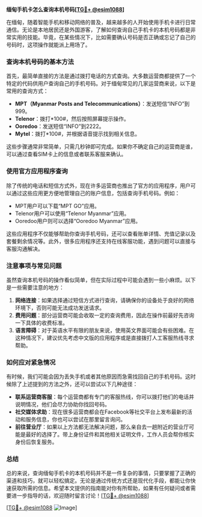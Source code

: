 **缅甸手机卡怎么查询本机号码[[TG💪+ @esim1088](https://t.me/s/esim1088)]**

在缅甸，随着智能手机和移动网络的普及，越来越多的人开始使用手机卡进行日常通信。无论是本地居民还是外国游客，了解如何查询自己手机卡的本机号码都是非常实用的技能。毕竟，在某些情况下，比如需要确认号码是否正确或忘记了自己的号码时，这项操作就能派上用场了。

### 查询本机号码的基本方法

首先，最简单直接的方法是通过拨打电话的方式查询。大多数运营商都提供了一个特定的代码供用户查询自己的手机号码。对于缅甸常见的几家运营商来说，以下是常用的查询方式：

- **MPT（Myanmar Posts and Telecommunications）**：发送短信“INFO”到999。
- **Telenor**：拨打*100#，然后按照屏幕提示操作。
- **Ooredoo**：发送短信“INFO”到2222。
- **Mytel**：拨打*100#，并根据语音提示找到相关信息。

这些步骤通常非常简单，只需几秒钟即可完成。如果你不确定自己的运营商是谁，可以通过查看SIM卡上的信息或者联系客服来确认。

### 使用官方应用程序查询

除了传统的电话和短信方式外，现在许多运营商也推出了官方的应用程序，用户可以通过这些应用更方便地管理自己的账户信息，包括查询手机号码。例如：

- MPT用户可以下载“MPT GO”应用。
- Telenor用户可以使用“Telenor Myanmar”应用。
- Ooredoo用户则可以选择“Ooredoo Myanmar”应用。

这些应用程序不仅能够帮助你查询手机号码，还可以查看账单详情、充值记录以及套餐剩余情况等。此外，很多应用程序还支持在线客服功能，遇到问题可以直接与客服沟通解决。

### 注意事项与常见问题

虽然查询本机号码的操作看似简单，但在实际过程中可能会遇到一些小麻烦。以下是一些需要注意的地方：

1. **网络连接**：如果选择通过短信方式进行查询，请确保你的设备处于良好的网络环境下，否则可能无法成功发送请求。
2. **费用问题**：部分运营商可能会收取一定的查询费用，因此在操作前最好先咨询一下具体的收费标准。
3. **语言障碍**：对于英语水平有限的朋友来说，使用英文界面可能会有些困难。在这种情况下，建议优先考虑中文版的应用程序或是直接拨打人工客服热线寻求帮助。

### 如何应对紧急情况

有时候，我们可能会因为丢失手机或者其他原因而急需找回自己的手机号码。这时候除了上述提到的方法之外，还可以尝试以下几种途径：

- **联系运营商客服**：每个运营商都有专门的客服热线，你可以拨打他们的电话并说明情况，他们会尽力协助你找回号码。
- **社交媒体求助**：现在很多运营商都会在Facebook等社交平台上发布最新的活动和服务信息，你也可以尝试在那里留言询问。
- **前往营业厅**：如果以上方法都无法解决问题，那么亲自去一趟附近的营业厅可能是最好的选择了。带上身份证件和其他相关证明文件，工作人员会帮你核实身份后恢复服务。

### 总结

总的来说，查询缅甸手机卡的本机号码并不是一件复杂的事情，只要掌握了正确的渠道和技巧，就可以轻松搞定。无论是通过传统方式还是现代化手段，都能让你快速获取所需的信息。希望本文提供的指南能对你有所帮助，如果有任何疑问或者需要进一步指导的话，欢迎随时留言讨论！[[TG💪+ @esim1088](https://t.me/s/esim1088)]

[[TG💪+ @esim1088](https://t.me/s/esim1088) ![Image](https://i.postimg.cc/4NQfJmqS/Snipaste-2025-05-13-00-14-12.png)]